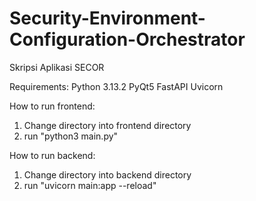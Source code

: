 # Security-Environment-Configuration-Orchestrator
Skripsi Aplikasi SECOR

Requirements:
Python 3.13.2
PyQt5
FastAPI
Uvicorn

How to run frontend:
1. Change directory into frontend directory
2. run "python3 main.py"

How to run backend:
1. Change directory into backend directory
2. run "uvicorn main:app --reload"
